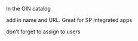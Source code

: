 In the OIN catalog

add  in name and URL.
Great for SP integrated apps

don't forget to assign to users